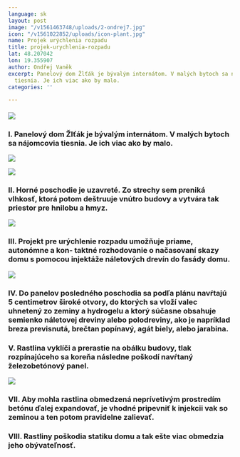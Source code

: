 ```yaml
---
language: sk
layout: post
image: "/v1561463748/uploads/2-ondrej7.jpg"
icon: "/v1561022852/uploads/icon-plant.jpg"
name: Projek urýchlenia rozpadu
title: projek-urychlenia-rozpadu
lat: 48.207042
lon: 19.355907
author: Ondřej Vaněk
excerpt: Panelový dom Žlťák je bývalým internátom. V malých bytoch sa nájomcovia
  tiesnia. Je ich viac ako by malo.
categories: ''

---
```

#### ![](https://res.cloudinary.com/dhxmg9p4i/image/upload/c_scale,w_740/v1561463311/uploads/2-ondrej.jpg)

### I. Panelový dom Žlťák je bývalým internátom. V malých bytoch sa nájomcovia tiesnia. Je ich viac ako by malo.

![](https://res.cloudinary.com/dhxmg9p4i/image/upload/c_scale,w_740/v1561463458/uploads/2-ondrej3.jpg)

![](https://res.cloudinary.com/dhxmg9p4i/image/upload/c_scale,w_740/v1561463529/uploads/2-ondrej4.jpg)

### II. Horné poschodie je uzavreté. Zo strechy sem preniká vlhkosť, ktorá potom deštruuje vnútro budovy a vytvára tak priestor pre hnilobu a hmyz.

![](https://res.cloudinary.com/dhxmg9p4i/image/upload/c_scale,w_740/v1561463599/uploads/2-ondrej5.jpg)

### III. Projekt pre urýchlenie rozpadu umožňuje priame, autonómne a kon- taktné rozhodovanie o načasovaní skazy domu s pomocou injektáže náletových drevín do fasády domu.

![](https://res.cloudinary.com/dhxmg9p4i/image/upload/c_scale,w_740/v1561463700/uploads/2-ondrej6.jpg)

### IV. Do panelov posledného poschodia sa podľa plánu navŕtajú 5 centimetrov široké otvory, do ktorých sa vloží valec uhnetený zo zeminy a hydrogelu a ktorý súčasne obsahuje semienko náletovej dreviny alebo polodreviny, ako je napríklad breza previsnutá, brečtan popínavý, agát biely, alebo jarabina.

### V. Rastlina vyklíči a prerastie na obálku budovy, tlak rozpínajúceho sa koreňa následne poškodí navŕtaný železobetónový panel.

![](https://res.cloudinary.com/dhxmg9p4i/image/upload/c_scale,w_740/v1561463748/uploads/2-ondrej7.jpg)

### VII. Aby mohla rastlina obmedzená neprívetivým prostredím betónu ďalej expandovať, je vhodné pripevniť k injekcii vak so zeminou a ten potom pravidelne zalievať.

### VIII. Rastliny poškodia statiku domu a tak ešte viac obmedzia jeho obývateľnosť.
